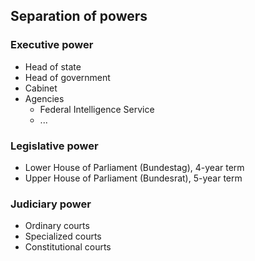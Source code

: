 
## Separation of powers

### Executive power
- Head of state
- Head of government
- Cabinet
- Agencies
	- Federal Intelligence Service
	- ...

### Legislative power
- Lower House of Parliament
	(Bundestag), 4-year term
- Upper House of Parliament
	(Bundesrat), 5-year term

### Judiciary power
- Ordinary courts
- Specialized courts
- Constitutional courts

